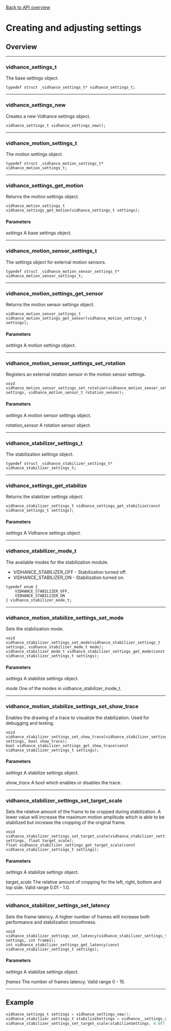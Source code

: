 [Back to API overview](../../apireference/)
# Creating and adjusting settings
## Overview
---
### vidhance_settings_t
The base settings object.
```
typedef struct _vidhance_settings_t* vidhance_settings_t;
```
---
### vidhance_settings_new
Creates a new Vidhance settings object.
```
vidhance_settings_t vidhance_settings_new();
```
---
### vidhance_motion_settings_t
The motion settings object.
```
typedef struct _vidhance_motion_settings_t* vidhance_motion_settings_t;
```
---
### vidhance_settings_get_motion
Returns the motion settings object.
```
vidhance_motion_settings_t vidhance_settings_get_motion(vidhance_settings_t settings);
```
#### Parameters
*settings* A base settings object.

---
### vidhance_motion_sensor_settings_t
The settings object for external motion sensors.
```
typedef struct _vidhance_motion_sensor_settings_t* vidhance_motion_sensor_settings_t;
```
---
### vidhance_motion_settings_get_sensor
Returns the motion sensor settings object.
```
vidhance_motion_sensor_settings_t vidhance_motion_settings_get_sensor(vidhance_motion_settings_t settings);
```
#### Parameters
*settings* A motion settings object.

---
### vidhance_motion_sensor_settings_set_rotation
Registers an external rotation sensor in the motion sensor settings.
```
void vidhance_motion_sensor_settings_set_rotation(vidhance_motion_sensor_settings_t settings, vidhance_motion_sensor_t rotation_sensor);
```
#### Parameters
*settings* A motion sensor settings object.

*rotation_sensor* A rotation sensor object.

---
### vidhance_stabilizer_settings_t
The stabilization settings object.
```
typedef struct _vidhance_stabilizer_settings_t* vidhance_stabilizer_settings_t;
```
---
### vidhance_settings_get_stabilize
Returns the stabilizer settings object.
```
vidhance_stabilizer_settings_t vidhance_settings_get_stabilize(const vidhance_settings_t settings);
```
#### Parameters
*settings* A Vidhance settings object.

---
### vidhance_stabilizer_mode_t
The available modes for the stabilization module.

+ VIDHANCE_STABILIZER_OFF - Stabilization turned off.
+ VIDHANCE_STABILIZER_ON - Stabilization turned on.

```
typedef enum {
	VIDHANCE_STABILIZER_OFF,
	VIDHANCE_STABILIZER_ON
} vidhance_stabilizer_mode_t;
```
---
### vidhance_motion_stabilize_settings_set_mode
Sets the stabilization mode.
```
void vidhance_stabilizer_settings_set_mode(vidhance_stabilizer_settings_t settings, vidhance_stabilizer_mode_t mode);
vidhance_stabilizer_mode_t vidhance_stabilizer_settings_get_mode(const vidhance_stabilizer_settings_t settings);

```
#### Parameters
*settings* A stabilize settings object.

*mode* One of the modes in vidhance_stabilizer_mode_t.

---
### vidhance_motion_stabilize_settings_set_show_trace
Enables the drawing of a trace to visualize the stabilization. Used for debugging and testing.
```
void vidhance_stabilizer_settings_set_show_trace(vidhance_stabilizer_settings_t settings, bool show_trace);
bool vidhance_stabilizer_settings_get_show_trace(const vidhance_stabilizer_settings_t settings);
```
#### Parameters
*settings* A stabilize settings object.

*show_trace* A bool which enables or disables the trace.

---
### vidhance_stabilizer_settings_set_target_scale
Sets the relative amount of the frame to be cropped during stabilization. A lower value will increase the maximum motion amplitude which is able to be stabilized but increase the cropping of the original frame.
```
void vidhance_stabilizer_settings_set_target_scale(vidhance_stabilizer_settings_t settings, float target_scale);
float vidhance_stabilizer_settings_get_target_scale(const vidhance_stabilizer_settings_t settings);
```
#### Parameters
*settings* A stabilize settings object.

*target_scale* The relative amount of cropping for the left, right, bottom and top side. Valid range 0.01 - 1.0.

---
### vidhance_stabilizer_settings_set_latency
Sets the frame latency. A higher number of frames will increase both performance and stabilization smoothness.
```
void vidhance_stabilizer_settings_set_latency(vidhance_stabilizer_settings_t settings, int frames);
int vidhance_stabilizer_settings_get_latency(const vidhance_stabilizer_settings_t settings);
```
#### Parameters
*settings* A stabilize settings object.

*frames* The number of frames latency. Valid range 0 - 15.

---

## Example
``` c
vidhance_settings_t settings = vidhance_settings_new();
vidhance_stabilizer_settings_t stabilizeSettings = vidhance__settings_get_stabilize(settings);
vidhance_stabilizer_settings_set_target_scale(stabilizeSettings, 0.8f);
```

